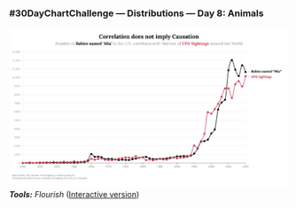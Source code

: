 ### #30DayChartChallenge — Distributions — Day 8: Animals
![](https://raw.githubusercontent.com/Z3tt/30DayChartChallenge/main/13_correlation/13_correlation.png)<br>***Tools:*** *Flourish* ([Interactive version](https://public.flourish.studio/visualisation/5846249/))
